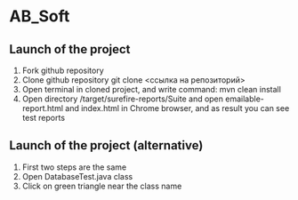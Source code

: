 # AB_Soft
## Launch of the project
1. Fork github repository 
2. Clone github repository git clone <ссылка на репозиторий>
3. Open terminal in cloned project, and write command: mvn clean install
4. Open directory /target/surefire-reports/Suite and open emailable-report.html and index.html in Chrome browser, and as result you can see test reports

## Launch of the project (alternative)
1. First two steps are the same
2. Open DatabaseTest.java class
3. Click on green triangle near the class name
